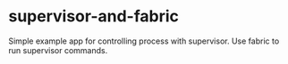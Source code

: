 # supervisor-and-fabric
Simple example app for controlling process with supervisor. Use fabric to run supervisor commands.
